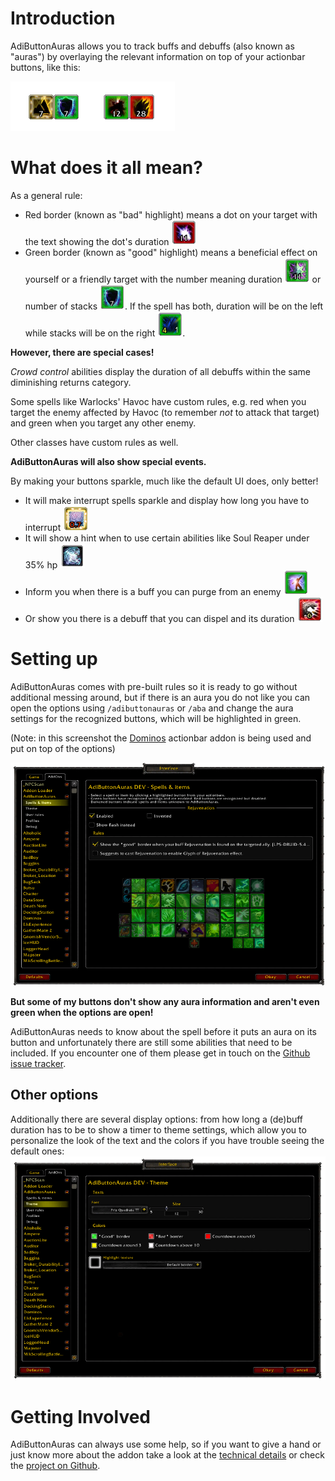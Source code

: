 Introduction
============

AdiButtonAuras allows you to track buffs and debuffs (also known as "auras") by overlaying the relevant information on top of your actionbar buttons, like this:

![AdibuttonAuras in action](media/examples.png)

What does it all mean?
======================

As a general rule:

  * Red border (known as "bad" highlight) means a dot on your target with the text showing the dot's duration ![example of a dot](media/dot.png)
  * Green border (known as "good" highlight) means a beneficial effect on yourself or a friendly target with the number meaning duration ![example of a buff with duration](media/buff_duration.png) or number of stacks ![example of a buff with stacks](media/buff_stacks.png). If the spell has both, duration will be on the left while stacks will be on the right ![Spell with stacks and duration](media/duration_stacks.png).

**However, there are special cases!**

*Crowd control* abilities display the duration of all debuffs within the same diminishing returns category.

Some spells like Warlocks' Havoc have custom rules, e.g. red when you target the enemy affected by Havoc (to remember *not* to attack that target) and green when you target any other enemy.

Other classes have custom rules as well.

**AdiButtonAuras will also show special events.**

By making your buttons sparkle, much like the default UI does, only better!

  * It will make interrupt spells sparkle and display how long you have to interrupt ![Interrupt](media/interrupt.png)
  * It will show a hint when to use certain abilities like Soul Reaper under 35% hp ![Soul Reaper](media/soul_reaper.png)
  * Inform you when there is a buff you can purge from an enemy ![purge](media/purge.png)
  * Or show you there is a debuff that you can dispel and its duration ![dispel](media/dispell.png)

Setting up
==========

AdiButtonAuras comes with pre-built rules so it is ready to go without additional messing around, but if there is an aura you do not like you can open the options using `/adibuttonauras` or `/aba` and change the aura settings for the recognized buttons, which will be highlighted in green.

(Note: in this screenshot the [Dominos](http://www.curse.com/addons/wow/dominos) actionbar addon is being used and put on top of the options)

![Spell options](media/spell_options.png)

**But some of my buttons don't show any aura information and aren't even green when the options are open!**

AdiButtonAuras needs to know about the spell before it puts an aura on its button and unfortunately there are still some abilities that need to be included. If you encounter one of them please get in touch on the [Github issue tracker](https://github.com/Adirelle/AdiButtonAuras/issues).

Other options
-------------

Additionally there are several display options: from how long a (de)buff duration has to be to show a timer to theme settings, which allow you to personalize the look of the text and the colors if you have trouble seeing the default ones:
![Spell options](media/theme_options.png)

Getting Involved
================

AdiButtonAuras can always use some help, so if you want to give a hand or just know more about the addon take a look at the [technical details](https://github.com/Adirelle/AdiButtonAuras/blob/master/doc/Rules.md) or check the [project on Github](https://github.com/Adirelle/AdiButtonAuras).

